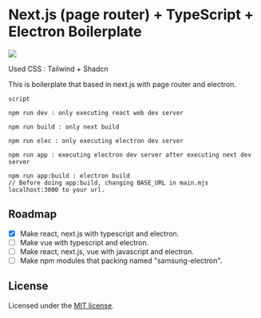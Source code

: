 # Next.js (page router) + TypeScript + Electron Boilerplate

<img src="https://github.com/andongmin94/electron-boilerplate/assets/110483588/650c548d-6f2f-49a1-9682-4c29dfdc6091">

Used CSS : Tailwind + Shadcn

This is boilerplate that based in next.js with page router and electron.

```
script

npm run dev : only executing react web dev server

npm run build : only next build

npm run elec : only executing electron dev server

npm run app : executing electron dev server after executing next dev server

npm run app:build : electron build
// Before doing app:build, changing BASE_URL in main.mjs localhost:3000 to your url.
```

## Roadmap

- [x] Make react, next.js with typescript and electron.
- [ ] Make vue with typescript and electron.
- [ ] Make react, next.js, vue with javascript and electron.
- [ ] Make npm modules that packing named "samsung-electron".

## License

Licensed under the [MIT license](https://github.com/andongmin94/electron-boilerplate/blob/react/LICENCE.md).
